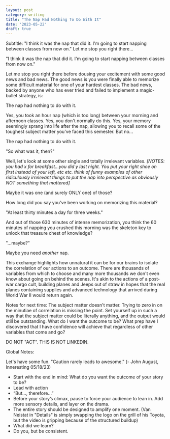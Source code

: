 ```yaml
---
layout: post
category: writing
title: "The Nap Had Nothing To Do With It"
date: '2023-05-22'
draft: true
---
```


Subtitle: "I think it was the nap that did it. I'm going to start napping between classes from now on." Let me stop you right there...

"I think it was the nap that did it. I'm going to start napping between classes from now on."

Let me stop you right there before dousing your excitement with some good news and bad news. The good news is you were finally able to memorize some difficult material for one of your hardest classes. The bad news, backed by anyone who has ever tried and failed to implement a magic-bullet strategy, is:

The nap had nothing to do with it.

Yes, you took an hour nap (which is too long) between your morning and afternoon classes. Yes, you don't normally do this. Yes, your memory seemingly sprang into life after the nap, allowing you to recall some of the toughest subject matter you've faced this semester. But no...

The nap had nothing to do with it.

"So what was it, then?"

Well, let's look at some other single and totally irrelevant variables. _[NOTES: you had x for breakfast...you did y last night. You put your right shoe on first instead of your left, etc etc. think of funny examples of other ridiculously irrelevant things to put the nap into perspective as obviously NOT something that mattered]_

Maybe it was one (and surely ONLY one) of those?

How long did you say you've been working on memorizing this material?

"At least thirty minutes a day for three weeks."

And out of those 630 minutes of intense memorization, you think the 60 minutes of napping you crushed this morning was the skeleton key to unlock that treasure chest of knowledge?

"...maybe?"

Maybe you need _another_ nap.

This exchange highlights how unnatural it can be for our brains to isolate the correlation of our actions to an outcome. There are thousands of variables from which to choose and many more thousands we don't even know about going on behind the scenes. It's akin to the actions of a post-war cargo cult, building planes and Jeeps out of straw in hopes that the real planes containing supplies and advanced technology that arrived during World War II would return again.

Notes for next time: The subject matter doesn't matter. Trying to zero in on the minutiae of correlation is missing the point. Set yourself up in such a way that the subject matter could be literally anything, and the output would still be outstanding. What do I want the outcome to be? What prep have I discovered that I have confidence will achieve that regardless of other variables that come and go?



DO NOT "ACT". THIS IS NOT LINKEDIN.

Global Notes:

Let's have some fun. "Caution rarely leads to awesome." (- John August, Inneresting 05/18/23)

- Start with the end in mind: What do you want the outcome of your story to be?
- Lead with action
- “But..., therefore...”
- Before your story’s climax, pause to force your audience to lean in. Add more sensory details, and layer on the drama.
- The entire story should be designed to amplify one moment. (Van Neistat in "Details" is simply swapping the logo on the grill of his Toyota, but the video is gripping because of the structured buildup)
- What did we learn?
- Do you, but be consistent.
